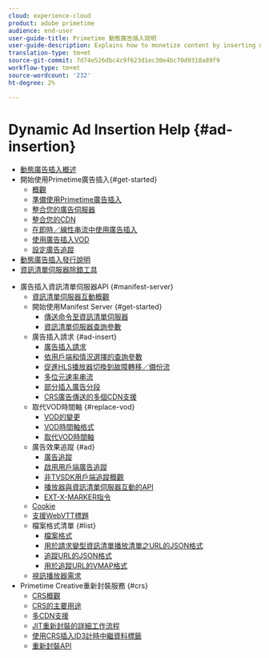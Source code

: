 ```yaml
---
cloud: experience-cloud
product: adobe primetime
audience: end-user
user-guide-title: Primetime 動態廣告插入說明
user-guide-description: Explains how to monetize content by inserting user-targeted dynamic ads on the server and engage audience with personalized ads.
translation-type: tm+mt
source-git-commit: 7d74e526dbc4c9f623d1ec30e4bc70d9318a89f9
workflow-type: tm+mt
source-wordcount: '232'
ht-degree: 2%

---
```



# Dynamic Ad Insertion Help {#ad-insertion}

+ [動態廣告插入概述](home.md)
+ 開始使用Primetime廣告插入{#get-started}
   + [概觀](get-started-ptai.md)
   + [準備使用Primetime廣告插入](setup-ptai.md)
   + [整合您的廣告伺服器](integrate-ad-server.md)
   + [整合您的CDN](integrate-cdn.md)
   + [在即時／線性串流中使用廣告插入](ad-insertion-live-linear-stream.md)
   + [使用廣告插入VOD](ad-insertion-vod.md)
   + [設定廣告追蹤](set-up-ad-tracking.md)
+ [動態廣告插入發行說明](https://docs.adobe.com/content/help/en/primetime/release-notes/ptai/ptai-19x-release-notes.html)
+ [資訊清單伺服器除錯工具](manifest-server-debugging-tool.md)

<!-- + [Server Side Ad Insertion debugging dashboard](ssai-debugging-dashboard.md)-->
+ 廣告插入資訊清單伺服器API {#manifest-server}
   + [資訊清單伺服器互動概觀](msapi-topics/ms-overview.md)
   + 開始使用Manifest Server {#get-started}
      + [傳送命令至資訊清單伺服器](msapi-topics/ms-getting-started/ms-sending-cmd.md)
      + [資訊清單伺服器查詢參數](msapi-topics/ms-getting-started/ms-api-query-params.md)
   + 廣告插入請求 {#ad-insert}
      + [廣告插入請求](msapi-topics/ms-insert-ads/ms-ad-insert.md)
      + [依用戶端和情況選擇的查詢參數](msapi-topics/ms-insert-ads/ms-api-query-param-situation.md)
      + [促進HLS播放器切換到故障轉移／備份流](msapi-topics/ms-insert-ads/hls-switching-to-failover.md)
      + [多位元速率串流](msapi-topics/ms-insert-ads/ms-api-mbr-streams.md)
      + [部分插入廣告分段](msapi-topics/ms-insert-ads/partial-ad-break-insetion.md)
      + [CRS廣告傳送的多個CDN支援](msapi-topics/ms-insert-ads/ms-api-multi-cdns-for-crs.md)
   + 取代VOD時間軸 {#replace-vod}
      + [VOD的變更](msapi-topics/ms-changes-vod-timeline/ms-replace-vod-timeline.md)
      + [VOD時間軸格式](msapi-topics/ms-changes-vod-timeline/ms-api-timeline-format.md)
      + [取代VOD時間軸](msapi-topics/ms-changes-vod-timeline/t-ms-replace-vod-timeline.md)
   + 廣告效果追蹤 {#ad}
      + [廣告追蹤](msapi-topics/ms-at-effectiveness/ms-at-overview.md)
      + [啟用用戶端廣告追蹤](msapi-topics/ms-at-effectiveness/ms-enable-client-side-ad-tracking.md)
      + [非TVSDK用戶端追蹤概觀](msapi-topics/ms-at-effectiveness/notvsdk-csat-overview.md)
      + [播放器與資訊清單伺服器互動的API](msapi-topics/ms-at-effectiveness/notvsdk-csat-ms-interface.md)
      + [EXT-X-MARKER指令](msapi-topics/ms-at-effectiveness/ms-api-playlists.md)
   + [Cookie](msapi-topics/ms-cookies.md)
   + [支援WebVTT標題](msapi-topics/ms-webvtt-captions.md)
   + 檔案格式清單 {#list}
      + [檔案格式](msapi-topics/ms-list-file-formats/ms-api-file-formats.md)
      + [用於請求變型資訊清單播放清單之URL的JSON格式](msapi-topics/ms-list-file-formats/ms-json-m3u8.md)
      + [追蹤URL的JSON格式](msapi-topics/ms-list-file-formats/notvsdk-csat-sidecar.md)
      + [用於追蹤URL的VMAP格式](msapi-topics/ms-list-file-formats/notvsdk-csat-vmap.md)
   + [視訊播放器需求](msapi-topics/ms-player-req.md)
+ Primetime Creative重新封裝服務 {#crs}
   + [CRS概觀](creative-repackaging-service/crs-overview.md)
   + [CRS的主要用途](creative-repackaging-service/jit-async-hls-conv.md)
   + [多CDN支援](creative-repackaging-service/multi-cdn-supportt.md)
   + [JIT重新封裝的詳細工作流程](creative-repackaging-service/jit-repackage.md)
   + [使用CRS插入ID3計時中繼資料標籤](creative-repackaging-service/inject-id3.md)
   + [重新封裝API](creative-repackaging-service/api-repackage.md)
